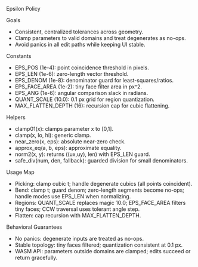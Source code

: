 Epsilon Policy

Goals
- Consistent, centralized tolerances across geometry.
- Clamp parameters to valid domains and treat degenerates as no-ops.
- Avoid panics in all edit paths while keeping UI stable.

Constants
- EPS_POS (1e-4): point coincidence threshold in pixels.
- EPS_LEN (1e-6): zero-length vector threshold.
- EPS_DENOM (1e-8): denominator guard for least-squares/ratios.
- EPS_FACE_AREA (1e-2): tiny face filter area in px^2.
- EPS_ANG (1e-6): angular comparison slack in radians.
- QUANT_SCALE (10.0): 0.1 px grid for region quantization.
- MAX_FLATTEN_DEPTH (16): recursion cap for cubic flattening.

Helpers
- clamp01(x): clamps parameter x to [0,1].
- clamp(x, lo, hi): generic clamp.
- near_zero(x, eps): absolute near-zero check.
- approx_eq(a, b, eps): approximate equality.
- norm2(x, y): returns ((ux,uy), len) with EPS_LEN guard.
- safe_div(num, den, fallback): guarded division for small denominators.

Usage Map
- Picking: clamp cubic t; handle degenerate cubics (all points coincident).
- Bend: clamp t; guard denom; zero-length segments become no-ops; handle modes use EPS_LEN when normalizing.
- Regions: QUANT_SCALE replaces magic 10.0; EPS_FACE_AREA filters tiny faces; CCW traversal uses tolerant angle step.
- Flatten: cap recursion with MAX_FLATTEN_DEPTH.

Behavioral Guarantees
- No panics: degenerate inputs are treated as no-ops.
- Stable topology: tiny faces filtered; quantization consistent at 0.1 px.
- WASM API: parameters outside domains are clamped; edits succeed or return gracefully.

